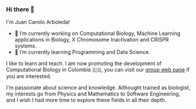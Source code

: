### Hi there 👋

I'm Juan Camilo Arboleda!
<!--
**Nesper94/Nesper94** is a ✨ _special_ ✨ repository because its `README.md` (this file) appears on your GitHub profile.

Here are some ideas to get you started:

- 🔭 I’m currently working on ...
- 🌱 I’m currently learning ...
- 👯 I’m looking to collaborate on ...
- 🤔 I’m looking for help with ...
- 💬 Ask me about ...
- 📫 How to reach me: ...
- 😄 Pronouns: ...
- ⚡ Fun fact: ...
-->

- 🔭 I’m currently working on Computational Biology, Machine Learning applications in Biology, X Chromosome Inactivation and CRISPR systems.
- 🌱 I’m currently learning Programming and Data Science.

I like to learn and teach. I am now promoting the development of Computational
Biology in Colombia 🇨🇴, you can visit our [group web page](https://biologia-computacional.github.io/)
if you are interested.

I'm passionate about science and knowledge. Althought trained as biologist,
my interests go from Physics and Mathematics to Software Engineering, and
I wish I had more time to explore these fields in all their depth.
